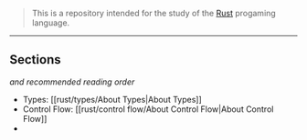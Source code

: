 > This is a repository intended for the study of the [Rust](https://www.rust-lang.org/) progaming language.

---
## Sections
*and recommended reading order*

- Types: [[rust/types/About Types|About Types]]
- Control Flow: [[rust/control flow/About Control Flow|About Control Flow]]
- 